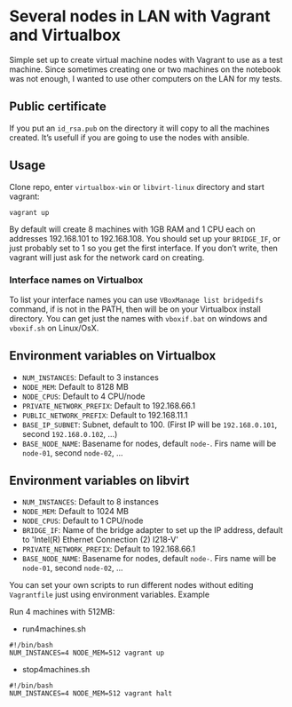 # Several nodes in LAN with Vagrant and Virtualbox

Simple set up to create virtual machine nodes with Vagrant to use as a test machine. Since sometimes creating one or two machines on the notebook was not enough, I wanted to use other computers on the LAN for my tests.

## Public certificate 

If you put an `id_rsa.pub` on the directory it will copy to all the machines created. It’s usefull if you are going to use the nodes with ansible.

## Usage

Clone repo, enter `virtualbox-win` or `libvirt-linux` directory and start vagrant:

```
vagrant up
```

By default will create 8 machines with 1GB RAM and 1 CPU each on addresses 192.168.101 to 192.168.108. You should set up your `BRIDGE_IF`, or just probably set to 1 so you get the first interface. If you don’t write, then vagrant will just ask for the network card on creating.

### Interface names on Virtualbox

To list your interface names you can use `VBoxManage list bridgedifs` command, if is not in the PATH, then will be on your Virtualbox install directory. You can get just the names with `vboxif.bat` on windows and `vboxif.sh` on Linux/OsX.

## Environment variables on Virtualbox

- `NUM_INSTANCES`: Default to 3 instances
- `NODE_MEM`: Default to 8128 MB
- `NODE_CPUS`: Default to 4 CPU/node
- `PRIVATE_NETWORK_PREFIX`: Default to 192.168.66.1
- `PUBLIC_NETWORK_PREFIX`: Default to 192.168.11.1
- `BASE_IP_SUBNET`: Subnet, default to 100. (First IP will be `192.168.0.101`, second `192.168.0.102`, ...)
- `BASE_NODE_NAME`: Basename for nodes, default `node-`. Firs name will be `node-01`, second `node-02`, ...

## Environment variables on libvirt

- `NUM_INSTANCES`: Default to 8 instances
- `NODE_MEM`: Default to 1024 MB
- `NODE_CPUS`: Default to 1 CPU/node
- `BRIDGE_IF`: Name of the bridge adapter to set up the IP address, default to 'Intel(R) Ethernet Connection (2) I218-V'
- `PRIVATE_NETWORK_PREFIX`: Default to 192.168.66.1
- `BASE_NODE_NAME`: Basename for nodes, default `node-`. Firs name will be `node-01`, second `node-02`, ...

You can set your own scripts to run different nodes without editing `Vagrantfile` just using environment variables. Example

Run 4 machines with 512MB:

- run4machines.sh

```
#!/bin/bash
NUM_INSTANCES=4 NODE_MEM=512 vagrant up
```

- stop4machines.sh
```
#!/bin/bash
NUM_INSTANCES=4 NODE_MEM=512 vagrant halt
```

